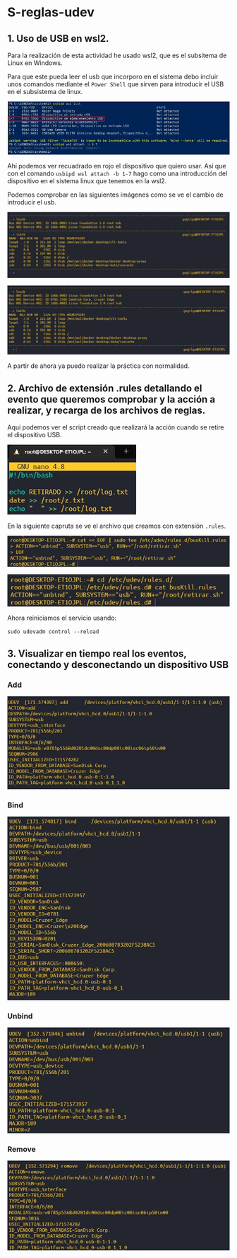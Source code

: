 # S-reglas-udev

## 1. Uso de USB en wsl2.

Para la realización de esta actividad he usado wsl2, que es el subsitema de Linux en Windows.

Para que este pueda leer el usb que incorporo en el sistema debo incluir unos comandos mediante el ``Power Shell`` que sirven para introducir el USB en el subsistema de linux.

![Comandos Power Shell](img/ComandosPowerShell.jpg)

Ahí podemos ver recuadrado en rojo el dispositivo que quiero usar. Así que con el comando ``usbipd wsl attach -b 1-7`` hago como una introducción del dispositivo en el sistema linux que tenemos en la wsl2.

Podemos comprobar en las siguientes imágenes como se ve el cambio de introducir el usb.

![Antes de usb](img/AntesDeUSB.jpg)

![Después de usb](img/DespuesDeUSB.jpg)

A partir de ahora  ya puedo realizar la práctica con normalidad.

## 2. Archivo de extensión .rules detallando el evento que queremos comprobar y la acción a realizar, y recarga de los archivos de reglas.

Aquí podemos ver el script creado que realizará la acción cuando se retire el dispositivo USB.

![script](img/ScriptRetirar.jpg)

En la siguiente capruta se ve el archivo que creamos con extensión ``.rules``.

![rules](img/ArchivoRules.jpg)

![Ver archivo](img/VerArchivoRules.jpg)

Ahora reiniciamos el servicio usando:

```
sudo udevadm control --reload
```

## 3. Visualizar en tiempo real los eventos, conectando y desconectando un dispositivo USB

### Add

![Consola 2](img/Add.jpg)

### Bind

![Consola 3](img/Bind.jpg)

### Unbind

![Consola 4](img/Unbind.jpg)

### Remove

![Consola 5](img/Remove.jpg)